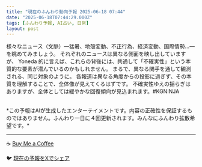 ```yaml
---
title: "現在のふんわり動向予報 2025-06-18 07:44"
date: "2025-06-18T07:44:29.000Z"
tags: [ふんわり予報, AI占い, 日常]
layout: post
---
```


様々なニュース（文脈）―猛暑、地殻変動、不正行為、経済変動、国際情勢…―を眺めてみましょう。  それぞれのニュースは異なる側面を映し出していますが、  Yoneda 的に言えば、これらの背後には、共通して「不確実性」という本質的な要素が潜んでいるのかもしれません。  まるで、異なる関手を通して観測される、同じ対象のように。  各報道は異なる角度からの投影に過ぎず、その本質を理解することで、全体像が見えてくるはずです。  不確実性ゆえの揺らぎはありますが、全体としては緩やかな回復傾向が見込まれます。#KGNINJA

<br>
*この予報はAIが生成したエンターテイメントです。内容の正確性を保証するものではありません。ふんわり一日に４回更新されます。みんなにふんわり拡散希望です。*

---
☕️ [Buy Me a Coffee](https://www.buymeacoffee.com/kgninja)

🐦 [現在の予報をXでシェア](https://twitter.com/intent/tweet?text=%E7%8F%BE%E5%9C%A8%E3%81%AE%E3%81%B5%E3%82%93%E3%82%8F%E3%82%8A%E4%BA%88%E5%A0%B1%3A%20%E3%80%8C%E6%A7%98%E3%80%85%E3%81%AA%E3%83%8B%E3%83%A5%E3%83%BC%E3%82%B9%EF%BC%88%E6%96%87%E8%84%88%EF%BC%89%E2%80%95%E7%8C%9B%E6%9A%91%E3%80%81%E5%9C%B0%E6%AE%BB%E5%A4%89%E5%8B%95%E3%80%81%E4%B8%8D%E6%AD%A3%E8%A1%8C%E7%82%BA%E3%80%81%E7%B5%8C%E6%B8%88%E5%A4%89%E5%8B%95%E3%80%81%E5%9B%BD%E9%9A%9B%E6%83%85%E5%8B%A2%E2%80%A6%E2%80%95%E3%82%92%E7%9C%BA%E3%82%81%E3%81%A6%E3%81%BF%E3%81%BE%E3%81%97%E3%82%87%E3%81%86%E3%80%82%E3%80%8D%23KGNINJA%20%E7%B6%9A%E3%81%8D%E3%81%AF%E3%83%96%E3%83%AD%E3%82%B0%E3%81%A7%EF%BC%81%F0%9F%91%87&url=https%3A%2F%2Fkg-ninja.github.io%2FFunwariyoso%2F)
